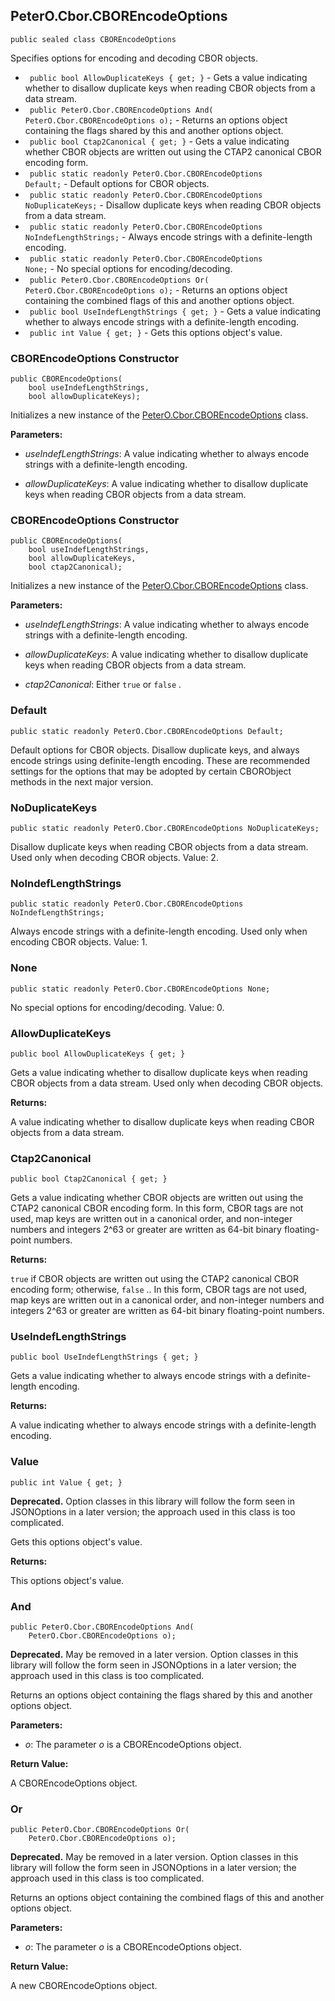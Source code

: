 ## PeterO.Cbor.CBOREncodeOptions

    public sealed class CBOREncodeOptions

Specifies options for encoding and decoding CBOR objects.

* <code> public bool AllowDuplicateKeys { get; }</code> - Gets a value indicating whether to disallow duplicate keys when reading CBOR objects from a data stream.
* <code> public PeterO.Cbor.CBOREncodeOptions And( PeterO.Cbor.CBOREncodeOptions o);</code> - Returns an options object containing the flags shared by this and another options object.
* <code> public bool Ctap2Canonical { get; }</code> - Gets a value indicating whether CBOR objects are written out using the CTAP2 canonical CBOR encoding form.
* <code> public static readonly PeterO.Cbor.CBOREncodeOptions Default;</code> - Default options for CBOR objects.
* <code> public static readonly PeterO.Cbor.CBOREncodeOptions NoDuplicateKeys;</code> - Disallow duplicate keys when reading CBOR objects from a data stream.
* <code> public static readonly PeterO.Cbor.CBOREncodeOptions NoIndefLengthStrings;</code> - Always encode strings with a definite-length encoding.
* <code> public static readonly PeterO.Cbor.CBOREncodeOptions None;</code> - No special options for encoding/decoding.
* <code> public PeterO.Cbor.CBOREncodeOptions Or( PeterO.Cbor.CBOREncodeOptions o);</code> - Returns an options object containing the combined flags of this and another options object.
* <code> public bool UseIndefLengthStrings { get; }</code> - Gets a value indicating whether to always encode strings with a definite-length encoding.
* <code> public int Value { get; }</code> - Gets this options object's value.

### CBOREncodeOptions Constructor

    public CBOREncodeOptions(
        bool useIndefLengthStrings,
        bool allowDuplicateKeys);

Initializes a new instance of the [PeterO.Cbor.CBOREncodeOptions](PeterO.Cbor.CBOREncodeOptions.md) class.

<b>Parameters:</b>

 * <i>useIndefLengthStrings</i>: A value indicating whether to always encode strings with a definite-length encoding.

 * <i>allowDuplicateKeys</i>: A value indicating whether to disallow duplicate keys when reading CBOR objects from a data stream.

### CBOREncodeOptions Constructor

    public CBOREncodeOptions(
        bool useIndefLengthStrings,
        bool allowDuplicateKeys,
        bool ctap2Canonical);

Initializes a new instance of the [PeterO.Cbor.CBOREncodeOptions](PeterO.Cbor.CBOREncodeOptions.md) class.

<b>Parameters:</b>

 * <i>useIndefLengthStrings</i>: A value indicating whether to always encode strings with a definite-length encoding.

 * <i>allowDuplicateKeys</i>: A value indicating whether to disallow duplicate keys when reading CBOR objects from a data stream.

 * <i>ctap2Canonical</i>: Either  `true`  or  `false` .

### Default

    public static readonly PeterO.Cbor.CBOREncodeOptions Default;

Default options for CBOR objects. Disallow duplicate keys, and always encode strings using definite-length encoding. These are recommended settings for the options that may be adopted by certain CBORObject methods in the next major version.

### NoDuplicateKeys

    public static readonly PeterO.Cbor.CBOREncodeOptions NoDuplicateKeys;

Disallow duplicate keys when reading CBOR objects from a data stream. Used only when decoding CBOR objects. Value: 2.

### NoIndefLengthStrings

    public static readonly PeterO.Cbor.CBOREncodeOptions NoIndefLengthStrings;

Always encode strings with a definite-length encoding. Used only when encoding CBOR objects. Value: 1.

### None

    public static readonly PeterO.Cbor.CBOREncodeOptions None;

No special options for encoding/decoding. Value: 0.

### AllowDuplicateKeys

    public bool AllowDuplicateKeys { get; }

Gets a value indicating whether to disallow duplicate keys when reading CBOR objects from a data stream. Used only when decoding CBOR objects.

<b>Returns:</b>

A value indicating whether to disallow duplicate keys when reading CBOR objects from a data stream.

### Ctap2Canonical

    public bool Ctap2Canonical { get; }

Gets a value indicating whether CBOR objects are written out using the CTAP2 canonical CBOR encoding form. In this form, CBOR tags are not used, map keys are written out in a canonical order, and non-integer numbers and integers 2^63 or greater are written as 64-bit binary floating-point numbers.

<b>Returns:</b>

 `true`  if CBOR objects are written out using the CTAP2 canonical CBOR encoding form; otherwise,  `false` .. In this form, CBOR tags are not used, map keys are written out in a canonical order, and non-integer numbers and integers 2^63 or greater are written as 64-bit binary floating-point numbers.

### UseIndefLengthStrings

    public bool UseIndefLengthStrings { get; }

Gets a value indicating whether to always encode strings with a definite-length encoding.

<b>Returns:</b>

A value indicating whether to always encode strings with a definite-length encoding.

### Value

    public int Value { get; }

<b>Deprecated.</b> Option classes in this library will follow the form seen in JSONOptions in a later version; the approach used in this class is too complicated.

Gets this options object's value.

<b>Returns:</b>

This options object's value.

### And

    public PeterO.Cbor.CBOREncodeOptions And(
        PeterO.Cbor.CBOREncodeOptions o);

<b>Deprecated.</b> May be removed in a later version. Option classes in this library will follow the form seen in JSONOptions in a later version; the approach used in this class is too complicated.

Returns an options object containing the flags shared by this and another options object.

<b>Parameters:</b>

 * <i>o</i>: The parameter <i>o</i>
is a CBOREncodeOptions object.

<b>Return Value:</b>

A CBOREncodeOptions object.

### Or

    public PeterO.Cbor.CBOREncodeOptions Or(
        PeterO.Cbor.CBOREncodeOptions o);

<b>Deprecated.</b> May be removed in a later version. Option classes in this library will follow the form seen in JSONOptions in a later version; the approach used in this class is too complicated.

Returns an options object containing the combined flags of this and another options object.

<b>Parameters:</b>

 * <i>o</i>: The parameter <i>o</i>
is a CBOREncodeOptions object.

<b>Return Value:</b>

A new CBOREncodeOptions object.
